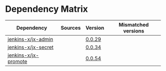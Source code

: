 # Dependency Matrix

Dependency | Sources | Version | Mismatched versions
---------- | ------- | ------- | -------------------
[jenkins-x/jx-admin](https://github.com/jenkins-x/jx-admin) |  | [0.0.29](https://github.com/jenkins-x/jx-admin/releases/tag/v0.0.29) | 
[jenkins-x/jx-secret](https://github.com/jenkins-x/jx-secret) |  | [0.0.34](https://github.com/jenkins-x/jx-secret/releases/tag/v0.0.34) | 
[jenkins-x/jx-promote](https://github.com/jenkins-x/jx-promote) |  | [0.0.54](https://github.com/jenkins-x/jx-promote/releases/tag/v0.0.54) | 
